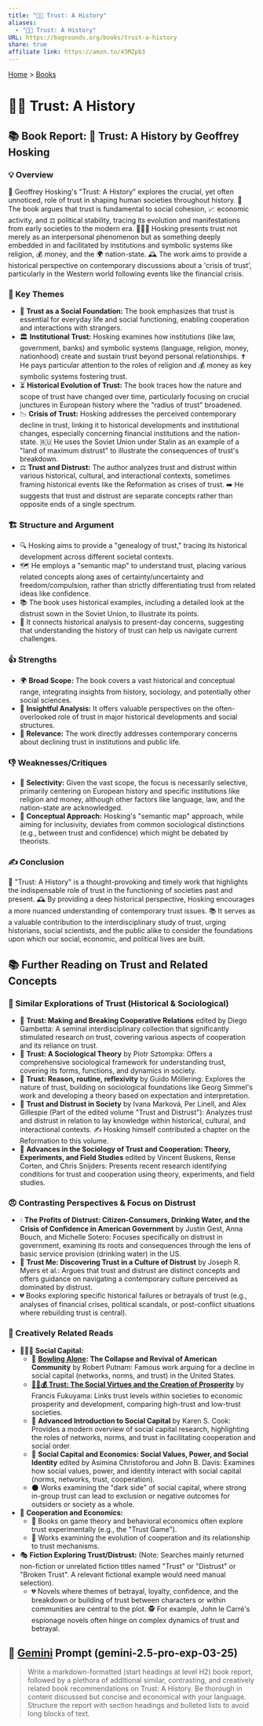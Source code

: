 ```yaml
---
title: "🤝📜 Trust: A History"
aliases:
  - "🤝📜 Trust: A History"
URL: https://bagrounds.org/books/trust-a-history
share: true
affiliate link: https://amzn.to/43MZpb3
---
```

[Home](../index.md) > [Books](./index.md)  
# 🤝📜 Trust: A History  
## 📚 Book Report: 🤝 Trust: A History by Geoffrey Hosking  
  
### 💡 Overview  
🤔 Geoffrey Hosking's "Trust: A History" explores the crucial, yet often unnoticed, role of trust in shaping human societies throughout history. 📜 The book argues that trust is fundamental to social cohesion, 📈 economic activity, and ⚖️ political stability, tracing its evolution and manifestations from early societies to the modern era. 🧑‍🤝‍🧑 Hosking presents trust not merely as an interpersonal phenomenon but as something deeply embedded in and facilitated by institutions and symbolic systems like religion, 💰 money, and the 🌍 nation-state. 🕰️ The work aims to provide a historical perspective on contemporary discussions about a 'crisis of trust', particularly in the Western world following events like the financial crisis.  
  
### 🔑 Key Themes  
* 🤝 **Trust as a Social Foundation:** The book emphasizes that trust is essential for everyday life and social functioning, enabling cooperation and interactions with strangers.  
* 🏛️ **Institutional Trust:** Hosking examines how institutions (like law, government, banks) and symbolic systems (language, religion, money, nationhood) create and sustain trust beyond personal relationships. ✝️ He pays particular attention to the roles of religion and 💰 money as key symbolic systems fostering trust.  
* ⏳ **Historical Evolution of Trust:** The book traces how the nature and scope of trust have changed over time, particularly focusing on crucial junctures in European history where the "radius of trust" broadened.  
* 📉 **Crisis of Trust:** Hosking addresses the perceived contemporary decline in trust, linking it to historical developments and institutional changes, especially concerning financial institutions and the nation-state. 🇷🇺 He uses the Soviet Union under Stalin as an example of a "land of maximum distrust" to illustrate the consequences of trust's breakdown.  
* ⚖️ **Trust and Distrust:** The author analyzes trust and distrust within various historical, cultural, and interactional contexts, sometimes framing historical events like the Reformation as crises of trust. ➡️ He suggests that trust and distrust are separate concepts rather than opposite ends of a single spectrum.  
  
### 🏗️ Structure and Argument  
* 🔍 Hosking aims to provide a "genealogy of trust," tracing its historical development across different societal contexts.  
* 🗺️ He employs a "semantic map" to understand trust, placing various related concepts along axes of certainty/uncertainty and freedom/compulsion, rather than strictly differentiating trust from related ideas like confidence.  
* 📚 The book uses historical examples, including a detailed look at the distrust sown in the Soviet Union, to illustrate its points.  
* 🔗 It connects historical analysis to present-day concerns, suggesting that understanding the history of trust can help us navigate current challenges.  
  
### 👍 Strengths  
* 🌍 **Broad Scope:** The book covers a vast historical and conceptual range, integrating insights from history, sociology, and potentially other social sciences.  
* 🧠 **Insightful Analysis:** It offers valuable perspectives on the often-overlooked role of trust in major historical developments and social structures.  
* 🎯 **Relevance:** The work directly addresses contemporary concerns about declining trust in institutions and public life.  
  
### 👎 Weaknesses/Critiques  
* 🔎 **Selectivity:** Given the vast scope, the focus is necessarily selective, primarily centering on European history and specific institutions like religion and money, although other factors like language, law, and the nation-state are acknowledged.  
* 🤔 **Conceptual Approach:** Hosking's "semantic map" approach, while aiming for inclusivity, deviates from common sociological distinctions (e.g., between trust and confidence) which might be debated by theorists.  
  
### ✍️ Conclusion  
🤝 "Trust: A History" is a thought-provoking and timely work that highlights the indispensable role of trust in the functioning of societies past and present. 🕰️ By providing a deep historical perspective, Hosking encourages a more nuanced understanding of contemporary trust issues. 📚 It serves as a valuable contribution to the interdisciplinary study of trust, urging historians, social scientists, and the public alike to consider the foundations upon which our social, economic, and political lives are built.  
  
## 📚 Further Reading on Trust and Related Concepts  
  
### 🤝 Similar Explorations of Trust (Historical & Sociological)  
* 🤝 **Trust: Making and Breaking Cooperative Relations** edited by Diego Gambetta: A seminal interdisciplinary collection that significantly stimulated research on trust, covering various aspects of cooperation and its reliance on trust.  
* 🧪 **Trust: A Sociological Theory** by Piotr Sztompka: Offers a comprehensive sociological framework for understanding trust, covering its forms, functions, and dynamics in society.  
* 🤔 **Trust: Reason, routine, reflexivity** by Guido Möllering: Explores the nature of trust, building on sociological foundations like Georg Simmel's work and developing a theory based on expectation and interpretation.  
* 💬 **Trust and Distrust in Society** by Ivana Marková, Per Linell, and Alex Gillespie (Part of the edited volume "Trust and Distrust"): Analyzes trust and distrust in relation to lay knowledge within historical, cultural, and interactional contexts. ✍️ Hosking himself contributed a chapter on the Reformation to this volume.  
* 🔬 **Advances in the Sociology of Trust and Cooperation: Theory, Experiments, and Field Studies** edited by Vincent Buskens, Rense Corten, and Chris Snijders: Presents recent research identifying conditions for trust and cooperation using theory, experiments, and field studies.  
  
### 😠 Contrasting Perspectives & Focus on Distrust  
* 💧 **The Profits of Distrust: Citizen-Consumers, Drinking Water, and the Crisis of Confidence in American Government** by Justin Gest, Anna Bouch, and Michelle Sotero: Focuses specifically on distrust in government, examining its roots and consequences through the lens of basic service provision (drinking water) in the US.  
* 🤔 **Trust Me: Discovering Trust in a Culture of Distrust** by Joseph R. Myers et al.: Argues that trust and distrust are distinct concepts and offers guidance on navigating a contemporary culture perceived as dominated by distrust.  
* 💔 Books exploring specific historical failures or betrayals of trust (e.g., analyses of financial crises, political scandals, or post-conflict situations where rebuilding trust is central).  
  
### 🎨 Creatively Related Reads  
* 🧑‍🤝‍🧑 **Social Capital:**  
    * 🎳 **[Bowling Alone](./bowling-alone.md): The Collapse and Revival of American Community** by Robert Putnam: Famous work arguing for a decline in social capital (networks, norms, and trust) in the United States.  
    * **[🤝😇💰 Trust: The Social Virtues and the Creation of Prosperity](./trust-the-social-virtues-and-the-creation-of-prosperity.md)** by Francis Fukuyama: Links trust levels within societies to economic prosperity and development, comparing high-trust and low-trust societies.  
    * 📖 **Advanced Introduction to Social Capital** by Karen S. Cook: Provides a modern overview of social capital research, highlighting the roles of networks, norms, and trust in facilitating cooperation and social order.  
    * 🤝 **Social Capital and Economics: Social Values, Power, and Social Identity** edited by Asimina Christoforou and John B. Davis: Examines how social values, power, and identity interact with social capital (norms, networks, trust, cooperation).  
    * 🌑 Works examining the "dark side" of social capital, where strong in-group trust can lead to exclusion or negative outcomes for outsiders or society as a whole.  
* 🤝 **Cooperation and Economics:**  
    * 🎲 Books on game theory and behavioral economics often explore trust experimentally (e.g., the "Trust Game").  
    * 🌱 Works examining the evolution of cooperation and its relationship to trust mechanisms.  
* 🎭 **Fiction Exploring Trust/Distrust:** (Note: Searches mainly returned non-fiction or unrelated fiction titles named "Trust" or "Distrust" or "Broken Trust". A relevant fictional example would need manual selection).  
    * 💔 Novels where themes of betrayal, loyalty, confidence, and the breakdown or building of trust between characters or within communities are central to the plot. 🕵️ For example, John le Carré's espionage novels often hinge on complex dynamics of trust and betrayal.  
  
## 💬 [Gemini](../software/gemini.md) Prompt (gemini-2.5-pro-exp-03-25)  
> Write a markdown-formatted (start headings at level H2) book report, followed by a plethora of additional similar, contrasting, and creatively related book recommendations on Trust: A History. Be thorough in content discussed but concise and economical with your language. Structure the report with section headings and bulleted lists to avoid long blocks of text.